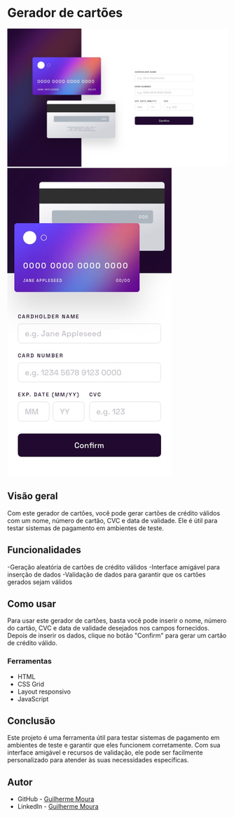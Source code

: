 # Gerador de cartões
![Preview](./design/desktop-design.jpg)
![Preview Mobile](./design/mobile-design.jpg)



## Visão geral
Com este gerador de cartões, você pode gerar cartões de crédito válidos com um nome, número de cartão, CVC e data de validade. Ele é útil para testar sistemas de pagamento em ambientes de teste.

## Funcionalidades
-Geração aleatória de cartões de crédito válidos
-Interface amigável para inserção de dados
-Validação de dados para garantir que os cartões gerados sejam válidos

## Como usar
Para usar este gerador de cartões, basta você pode inserir o nome, número do cartão, CVC e data de validade desejados nos campos fornecidos.
Depois de inserir os dados, clique no botão "Confirm" para gerar um cartão de crédito válido.

### Ferramentas

* HTML
* CSS Grid
* Layout responsivo
* JavaScript

## Conclusão
Este projeto é uma ferramenta útil para testar sistemas de pagamento em ambientes de teste e garantir que eles funcionem corretamente. Com sua interface amigável e recursos de validação, ele pode ser facilmente personalizado para atender às suas necessidades específicas.



## Autor 
- GitHub - [Guilherme Moura](https://github.com/guilhermemh)
- LinkedIn - [Guilherme Moura](https://www.linkedin.com/in/guilhermemhenrique/)
